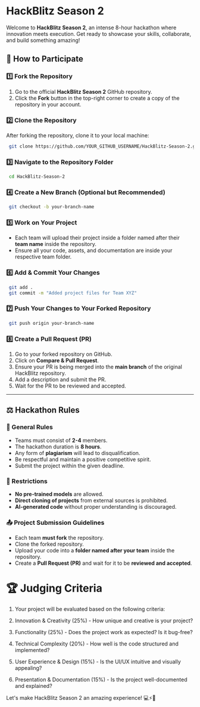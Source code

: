 # HackBlitz Season 2

Welcome to **HackBlitz Season 2**, an intense 8-hour hackathon where innovation meets execution. Get ready to showcase your skills, collaborate, and build something amazing!

## 🚀 How to Participate

### 1️⃣ Fork the Repository
1. Go to the official **HackBlitz Season 2** GitHub repository.
2. Click the **Fork** button in the top-right corner to create a copy of the repository in your account.

### 2️⃣ Clone the Repository
After forking the repository, clone it to your local machine:
```sh
 git clone https://github.com/YOUR_GITHUB_USERNAME/HackBlitz-Season-2.git
```

### 3️⃣ Navigate to the Repository Folder
```sh
 cd HackBlitz-Season-2
```

### 4️⃣ Create a New Branch (Optional but Recommended)
```sh
 git checkout -b your-branch-name
```

### 5️⃣ Work on Your Project
- Each team will upload their project inside a folder named after their **team name** inside the repository.
- Ensure all your code, assets, and documentation are inside your respective team folder.

### 6️⃣ Add & Commit Your Changes
```sh
 git add .
 git commit -m "Added project files for Team XYZ"
```

### 7️⃣ Push Your Changes to Your Forked Repository
```sh
 git push origin your-branch-name
```

### 8️⃣ Create a Pull Request (PR)
1. Go to your forked repository on GitHub.
2. Click on **Compare & Pull Request**.
3. Ensure your PR is being merged into the **main branch** of the original HackBlitz repository.
4. Add a description and submit the PR.
5. Wait for the PR to be reviewed and accepted.

---

## ⚖️ Hackathon Rules

### 🚨 General Rules
- Teams must consist of **2-4** members.
- The hackathon duration is **8 hours**.
- Any form of **plagiarism** will lead to disqualification.
- Be respectful and maintain a positive competitive spirit.
- Submit the project within the given deadline.

### 🚫 Restrictions
- **No pre-trained models** are allowed.
- **Direct cloning of projects** from external sources is prohibited.
- **AI-generated code** without proper understanding is discouraged.

### 📤 Project Submission Guidelines
- Each team **must fork** the repository.
- Clone the forked repository.
- Upload your code into a **folder named after your team** inside the repository.
- Create a **Pull Request (PR)** and wait for it to be **reviewed and accepted**.

# 🏆 Judging Criteria

1. Your project will be evaluated based on the following criteria:

2. Innovation & Creativity (25%) - How unique and creative is your project?

3. Functionality (25%) - Does the project work as expected? Is it bug-free?

4. Technical Complexity (20%) - How well is the code structured and implemented?

5. User Experience & Design (15%) - Is the UI/UX intuitive and visually appealing?

6. Presentation & Documentation (15%) - Is the project well-documented and explained?


Let's make HackBlitz Season 2 an amazing experience! 💻⚡🚀

